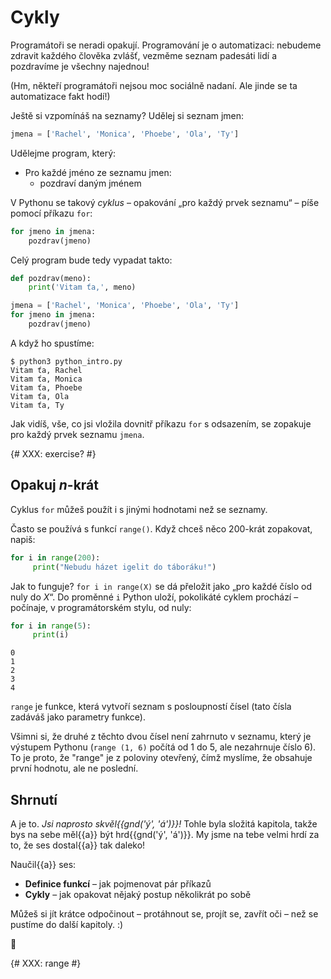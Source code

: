 # Cykly

Programátoři se neradi opakují.
Programování je o automatizaci: nebudeme zdravit každého člověka zvlášť,
vezměme seznam padesáti lidí a pozdravíme je všechny najednou!

(Hm, někteří programátoři nejsou moc sociálně nadaní.
Ale jinde se ta automatizace fakt hodí!)

Ještě si vzpomínáš na seznamy?
Udělej si seznam jmen:

```python
jmena = ['Rachel', 'Monica', 'Phoebe', 'Ola', 'Ty']
```

Udělejme program, který:

* Pro každé jméno ze seznamu jmen:
    * pozdraví daným jménem

V Pythonu se takový *cyklus* – opakování „pro každý prvek seznamu“ – píše
pomocí příkazu `for`:

``` python
for jmeno in jmena:
    pozdrav(jmeno)
```

Celý program bude tedy vypadat takto:

```python
def pozdrav(meno):
    print('Vitam ťa,', meno)

jmena = ['Rachel', 'Monica', 'Phoebe', 'Ola', 'Ty']
for jmeno in jmena:
    pozdrav(jmeno)
```

A když ho spustíme:

``` console
$ python3 python_intro.py
Vitam ťa, Rachel
Vitam ťa, Monica
Vitam ťa, Phoebe
Vitam ťa, Ola
Vitam ťa, Ty
```

Jak vidíš, vše, co jsi vložila dovnitř příkazu `for` s odsazením,
se zopakuje pro každý prvek seznamu `jmena`.

{# XXX: exercise? #}

## Opakuj <var>n</var>-krát

Cyklus `for` můžeš použít i s jinými hodnotami než se seznamy.

Často se používá s funkcí `range()`.
Když chceš něco 200-krát zopakovat, napiš:

```python
for i in range(200):
     print("Nebudu házet igelit do táboráku!")
```

Jak to funguje?
`for i in range(X)` se dá přeložit jako „pro každé číslo
od nuly do <var>X</var>“.
Do proměnné `i` Python uloží, pokolikáté cyklem prochází – počínaje,
v programátorském stylu, od nuly:

```python
for i in range(5):
     print(i)
```
```
0
1
2
3
4
```

`range` je funkce, která vytvoří seznam s posloupností čísel (tato čísla zadáváš jako parametry funkce).

Všimni si, že druhé z těchto dvou čísel není zahrnuto v seznamu, který je výstupem Pythonu (`range (1, 6)` počítá od 1 do 5, ale nezahrnuje číslo 6). To je proto, že "range" je z poloviny otevřený, čímž myslíme, že obsahuje první hodnotu, ale ne poslední.

## Shrnutí

A je to.
*Jsi naprosto skvěl{{gnd('ý', 'á')}}!*
Tohle byla složitá kapitola, takže bys na sebe měl{{a}} být hrd{{gnd('ý', 'á')}}.
My jsme na tebe velmi hrdí za to, že ses dostal{{a}} tak daleko!

Naučil{{a}} ses:

*   **Definice funkcí** – jak pojmenovat pár příkazů
*   **Cykly** – jak opakovat nějaký postup několikrát po sobě

Můžeš si jít krátce odpočinout – protáhnout se, projít se,
zavřít oči – než se pustíme do další kapitoly. :)

🧁

 {# XXX: range #}

